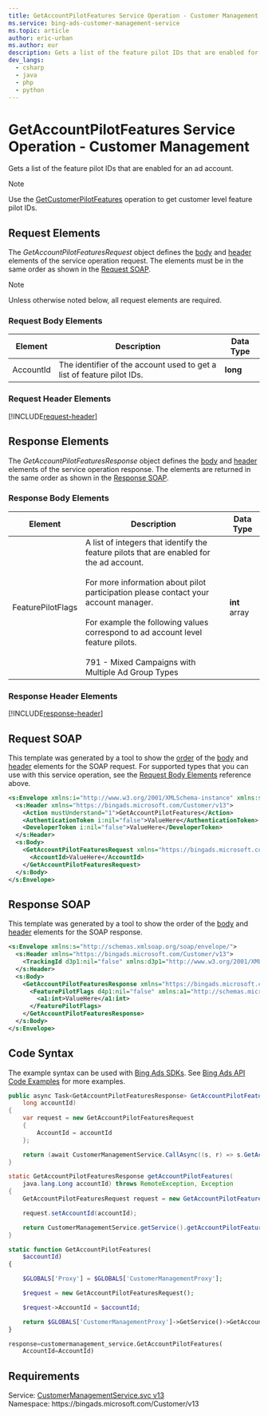 ```yaml
---
title: GetAccountPilotFeatures Service Operation - Customer Management
ms.service: bing-ads-customer-management-service
ms.topic: article
author: eric-urban
ms.author: eur
description: Gets a list of the feature pilot IDs that are enabled for an ad account.
dev_langs: 
  - csharp
  - java
  - php
  - python
---
```

# GetAccountPilotFeatures Service Operation - Customer Management
Gets a list of the feature pilot IDs that are enabled for an ad account.  

> [!NOTE]
> Use the [GetCustomerPilotFeatures](getcustomerpilotfeatures.md) operation to get customer level feature pilot IDs. 

## <a name="request"></a>Request Elements
The *GetAccountPilotFeaturesRequest* object defines the [body](#request-body) and [header](#request-header) elements of the service operation request. The elements must be in the same order as shown in the [Request SOAP](#request-soap). 

> [!NOTE]
> Unless otherwise noted below, all request elements are required.

### <a name="request-body"></a>Request Body Elements

|Element|Description|Data Type|
|-----------|---------------|-------------|
|<a name="accountid"></a>AccountId|The identifier of the account used to get a list of feature pilot IDs.|**long**|

### <a name="request-header"></a>Request Header Elements
[!INCLUDE[request-header](./includes/request-header.md)]

## <a name="response"></a>Response Elements
The *GetAccountPilotFeaturesResponse* object defines the [body](#response-body) and [header](#response-header) elements of the service operation response. The elements are returned in the same order as shown in the [Response SOAP](#response-soap).

### <a name="response-body"></a>Response Body Elements

|Element|Description|Data Type|
|-----------|---------------|-------------|
|<a name="featurepilotflags"></a>FeaturePilotFlags|A list of integers that identify the feature pilots that are enabled for the ad account.<br/><br/>For more information about pilot participation please contact your account manager.<br/><br/>For example the following values correspond to ad account level feature pilots.<br/><br/>791 - Mixed Campaigns with Multiple Ad Group Types|**int** array|

### <a name="response-header"></a>Response Header Elements
[!INCLUDE[response-header](./includes/response-header.md)]

## <a name="request-soap"></a>Request SOAP
This template was generated by a tool to show the [order](../guides/services-protocol.md#element-order) of the [body](#request-body) and [header](#request-header) elements for the SOAP request. For supported types that you can use with this service operation, see the [Request Body Elements](#request-body) reference above.

```xml
<s:Envelope xmlns:i="http://www.w3.org/2001/XMLSchema-instance" xmlns:s="http://schemas.xmlsoap.org/soap/envelope/">
  <s:Header xmlns="https://bingads.microsoft.com/Customer/v13">
    <Action mustUnderstand="1">GetAccountPilotFeatures</Action>
    <AuthenticationToken i:nil="false">ValueHere</AuthenticationToken>
    <DeveloperToken i:nil="false">ValueHere</DeveloperToken>
  </s:Header>
  <s:Body>
    <GetAccountPilotFeaturesRequest xmlns="https://bingads.microsoft.com/Customer/v13">
      <AccountId>ValueHere</AccountId>
    </GetAccountPilotFeaturesRequest>
  </s:Body>
</s:Envelope>
```

## <a name="response-soap"></a>Response SOAP
This template was generated by a tool to show the order of the [body](#response-body) and [header](#response-header) elements for the SOAP response.

```xml
<s:Envelope xmlns:s="http://schemas.xmlsoap.org/soap/envelope/">
  <s:Header xmlns="https://bingads.microsoft.com/Customer/v13">
    <TrackingId d3p1:nil="false" xmlns:d3p1="http://www.w3.org/2001/XMLSchema-instance">ValueHere</TrackingId>
  </s:Header>
  <s:Body>
    <GetAccountPilotFeaturesResponse xmlns="https://bingads.microsoft.com/Customer/v13">
      <FeaturePilotFlags d4p1:nil="false" xmlns:a1="http://schemas.microsoft.com/2003/10/Serialization/Arrays" xmlns:d4p1="http://www.w3.org/2001/XMLSchema-instance">
        <a1:int>ValueHere</a1:int>
      </FeaturePilotFlags>
    </GetAccountPilotFeaturesResponse>
  </s:Body>
</s:Envelope>
```

## <a name="example"></a>Code Syntax
The example syntax can be used with [Bing Ads SDKs](../guides/client-libraries.md). See [Bing Ads API Code Examples](../guides/code-examples.md) for more examples.
```csharp
public async Task<GetAccountPilotFeaturesResponse> GetAccountPilotFeaturesAsync(
	long accountId)
{
	var request = new GetAccountPilotFeaturesRequest
	{
		AccountId = accountId
	};

	return (await CustomerManagementService.CallAsync((s, r) => s.GetAccountPilotFeaturesAsync(r), request));
}
```
```java
static GetAccountPilotFeaturesResponse getAccountPilotFeatures(
	java.lang.Long accountId) throws RemoteException, Exception
{
	GetAccountPilotFeaturesRequest request = new GetAccountPilotFeaturesRequest();

	request.setAccountId(accountId);

	return CustomerManagementService.getService().getAccountPilotFeatures(request);
}
```
```php
static function GetAccountPilotFeatures(
	$accountId)
{

	$GLOBALS['Proxy'] = $GLOBALS['CustomerManagementProxy'];

	$request = new GetAccountPilotFeaturesRequest();

	$request->AccountId = $accountId;

	return $GLOBALS['CustomerManagementProxy']->GetService()->GetAccountPilotFeatures($request);
}
```
```python
response=customermanagement_service.GetAccountPilotFeatures(
	AccountId=AccountId)
```

## Requirements
Service: [CustomerManagementService.svc v13](https://clientcenter.api.bingads.microsoft.com/Api/CustomerManagement/v13/CustomerManagementService.svc)  
Namespace: https\://bingads.microsoft.com/Customer/v13  

